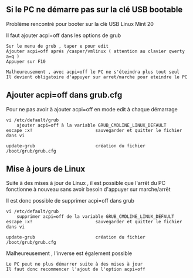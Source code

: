 
## Si le PC ne démarre pas sur la clé USB bootable

Problème rencontré pour booter sur la clè USB Linux Mint 20

Il faut ajouter acpi=off dans les options de grub

	Sur le menu de grub , taper e pour edit
  	Ajouter acpi=off aprés /casper/vmlinux ( attention au clavier qwerty a=q )
	Appuyer sur F10
	
	Malheureusement , avec acpi=off le PC ne s'éteindra plus tout seul
	Il devient obligatoire d'appuyer sur arret/marche pour eteindre le PC

## Ajouter acpi=off dans grub.cfg

Pour ne pas avoir à ajouter acpi=off en mode edit à chaque démarrage

	vi /etc/default/grub
		ajouter acpi=off à la variable GRUB_CMDLINE_LINUX_DEFAULT  
	escape :x!                        sauvegarder et quitter le fichier dans vi

	update-grub                       création du fichier /boot/grub/grub.cfg

## Mise à jours de Linux

Suite à des mises à jour de Linux , il est possible que l'arrêt du PC fonctionne à nouveau sans avoir besoin d'appuyer sur marche/arrêt

Il est donc possible de supprimer acpi=off dans grub

	vi /etc/default/grub
		supprimer acpi=off de la variable GRUB_CMDLINE_LINUX_DEFAULT  
	escape :x!                        sauvegarder et quitter le fichier dans vi

	update-grub                       création du fichier /boot/grub/grub.cfg

Malheureusement , l'inverse est également possible 

	Le PC peut ne plus démarrer suite à des mises à jour
	Il faut donc recommencer l'ajout de l'option acpi=off
